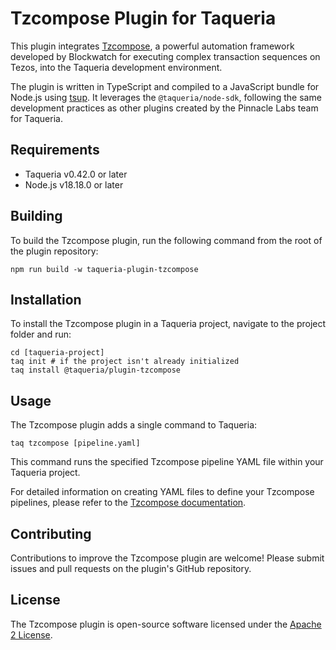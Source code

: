 # Tzcompose Plugin for Taqueria

This plugin integrates [Tzcompose](https://github.com/blockwatch-cc/tzgo/blob/master/cmd/tzcompose/README.md), a powerful automation framework developed by Blockwatch for executing complex transaction sequences on Tezos, into the Taqueria development environment.

The plugin is written in TypeScript and compiled to a JavaScript bundle for Node.js using [tsup](https://github.com/egoist/tsup). It leverages the `@taqueria/node-sdk`, following the same development practices as other plugins created by the Pinnacle Labs team for Taqueria.

## Requirements

- Taqueria v0.42.0 or later
- Node.js v18.18.0 or later

## Building

To build the Tzcompose plugin, run the following command from the root of the plugin repository:

```shell
npm run build -w taqueria-plugin-tzcompose
```

## Installation

To install the Tzcompose plugin in a Taqueria project, navigate to the project folder and run:

```shell
cd [taqueria-project]
taq init # if the project isn't already initialized
taq install @taqueria/plugin-tzcompose
```

## Usage

The Tzcompose plugin adds a single command to Taqueria:

```shell
taq tzcompose [pipeline.yaml]
```

This command runs the specified Tzcompose pipeline YAML file within your Taqueria project.

For detailed information on creating YAML files to define your Tzcompose pipelines, please refer to the [Tzcompose documentation](https://github.com/blockwatch-cc/tzgo/blob/master/cmd/tzcompose/README.md).

## Contributing

Contributions to improve the Tzcompose plugin are welcome! Please submit issues and pull requests on the plugin's GitHub repository.

## License

The Tzcompose plugin is open-source software licensed under the [Apache 2 License](../LICENSE).